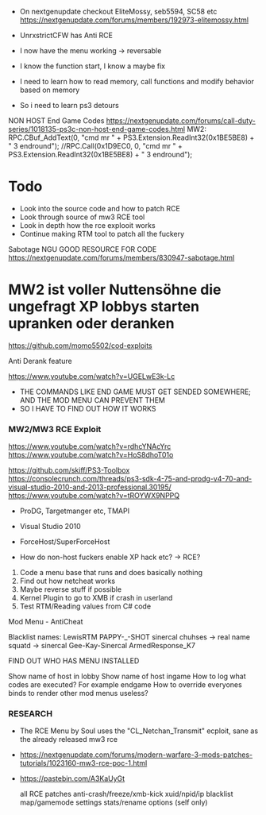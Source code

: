 * On nextgenupdate checkout EliteMossy, seb5594, SC58 etc
https://nextgenupdate.com/forums/members/192973-elitemossy.html

* UnrxstrictCFW has Anti RCE
* I now have the menu working -> reversable
* I know the function start, I know a maybe fix
* I need to learn how to read memory, call functions and modify behavior based on memory
* So i need to learn ps3 detours

NON HOST End Game Codes
https://nextgenupdate.com/forums/call-duty-series/1018135-ps3c-non-host-end-game-codes.html
MW2: RPC.CBuf_AddText(0, "cmd mr " + PS3.Extension.ReadInt32(0x1BE5BE8) + " 3 endround"); //RPC.Call(0x1D9EC0, 0, "cmd mr " + PS3.Extension.ReadInt32(0x1BE5BE8) + " 3 endround");

# Todo
* Look into the source code and how to patch RCE
* Look through source of mw3 RCE tool
* Look in depth how the rce explooit works
* Continue making RTM tool to patch all the fuckery

Sabotage NGU GOOD RESOURCE FOR CODE
https://nextgenupdate.com/forums/members/830947-sabotage.html

# MW2 ist voller Nuttensöhne die ungefragt XP lobbys starten upranken oder deranken
https://github.com/momo5502/cod-exploits


Anti Derank feature

https://www.youtube.com/watch?v=UGELwE3k-Lc
* THE COMMANDS LIKE END GAME MUST GET SENDED SOMEWHERE; AND THE MOD MENU CAN PREVENT THEM
* SO I HAVE TO FIND OUT HOW IT WORKS

### MW2/MW3 RCE Exploit
https://www.youtube.com/watch?v=rdhcYNAcYrc
https://www.youtube.com/watch?v=HoS8dhoT01o

https://github.com/skiff/PS3-Toolbox
https://consolecrunch.com/threads/ps3-sdk-4-75-and-prodg-v4-70-and-visual-studio-2010-and-2013-professional.30195/
https://www.youtube.com/watch?v=tROYWX9NPPQ
* ProDG, Targetmanger etc, TMAPI
* Visual Studio 2010

* ForceHost/SuperForceHost
* How do non-host fuckers enable XP hack etc? -> RCE?


1. Code a menu base that runs and does basically nothing
2. Find out how netcheat works
3. Maybe reverse stuff if possible
4. Kernel Plugin to go to XMB if crash in userland
5. Test RTM/Reading values from C# code


Mod Menu - AntiCheat

Blacklist names:
LewisRTM
PAPPY-_-SHOT
sinercal
chuhses -> real name
squatd -> sinercal
Gee-Kay-Sinercal
ArmedResponse_K7

FIND OUT WHO HAS MENU INSTALLED


Show name of host in lobby
Show name of host ingame
How to log what codes are executed? For example endgame
How to override everyones binds to render other mod menus useless?


### RESEARCH
* The RCE Menu by Soul uses the "CL_Netchan_Transmit" ecploit, sane as the already released mw3 rce
* https://nextgenupdate.com/forums/modern-warfare-3-mods-patches-tutorials/1023160-mw3-rce-poc-1.html
* https://pastebin.com/A3KaUyGt

    all RCE patches
    anti-crash/freeze/xmb-kick
    xuid/npid/ip blacklist
    map/gamemode settings
    stats/rename options (self only)